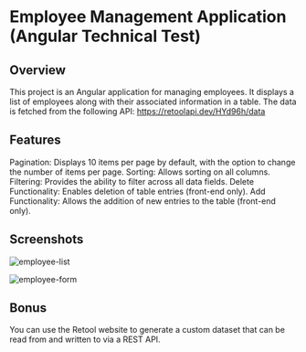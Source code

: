 # Employee Management Application (Angular Technical Test)

## Overview 

This project is an Angular application for managing employees. It displays a list of employees along with their associated information in a table. The data is fetched from the following API:
https://retoolapi.dev/HYd96h/data

## Features

Pagination: Displays 10 items per page by default, with the option to change the number of items per page.
Sorting: Allows sorting on all columns.
Filtering: Provides the ability to filter across all data fields.
Delete Functionality: Enables deletion of table entries (front-end only).
Add Functionality: Allows the addition of new entries to the table (front-end only).

## Screenshots
![employee-list](https://github.com/user-attachments/assets/d85f4b79-8343-4282-9f14-c76b9487e005)

![employee-form](https://github.com/user-attachments/assets/c805f35d-c0e5-46f4-bbf0-6875562fe4c4)
## Bonus
You can use the Retool website to generate a custom dataset that can be read from and written to via a REST API.

